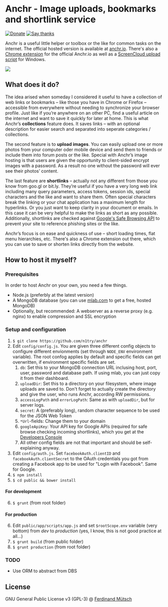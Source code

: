 # Anchr - Image uploads, bookmarks and shortlink service

[![Donate](https://img.shields.io/badge/Donate-PayPal-green.svg)](https://www.paypal.com/cgi-bin/webscr?cmd=_s-xclick&hosted_button_id=RTBP64PZDPDZW) [![Say thanks](https://img.shields.io/badge/SayThanks.io-%E2%98%BC-1EAEDB.svg)](https://saythanks.io/to/n1try)

Anchr is a useful little helper or toolbox or the like for common tasks on the internet. The official hosted version is available at [anchr.io](https://anchr.io). There's also a [Chrome extension](https://anchr.io/s/tzYcr) for the official Anchr.io as well as a [ScreenCloud upload script](https://ferdinand-muetsch.de/anchrio-screencloud-script-for-windows.html) for Windows.

![](https://anchr.io/i/9w5si.png)

## What does it do?
The idea arised when someday I considered it useful to have a collection of web links or bookmarks – like those you have in Chrome or Firefox – accessible from everywhere without needing to synchronize your browser profile. Just like if you’re anywhere on an other PC, find a useful article on the internet and want to save it quickly for later at home. This is what Anchr’s __collections__ feature does. It saves links – with an optional description for easier search and separated into seperate categories / collections.

The second feature is to __upload images__. You can easily upload one or more photos from your computer oder mobile device and send them to friends or include them into forum posts or the like. Special with Anchr’s image hosting is that users are given the opportunity to client-sided encrypt images with a password. As a result no one without the password will ever see their photos’ content.

The last feature are __shortlinks__ – actually not any different from those you know from goo.gl or bit.ly. They’re useful if you have a very long web link including many query parameters, access tokens, session ids, special characters and the like and want to share them. Often special characters break the linking or your chat application has a maximum length for hyperlinks. Or you just want to keep clarity in your document or emails. In this case it can be very helpful to make the links as short as any possible. Additionally, shortlinks are checked against [Google's Safe Browsing API](https://developers.google.com/safe-browsing/) to prevent your site to reference phishing sites or the like.

Anchr’s focus is on ease and quickness of use – short loading times, flat menu hierarchies, etc. There's also a Chrome extension out there, which you can use to save or shorten links directly from the website.

## How to host it myself?
### Prerequisites
In order to host Anchr on your own, you need a few things.
* Node.js (preferbly at the latest version)
* A MongoDB database (you can use [mlab.com](http://mlab.com) to get a free, hosted MongoDB)
* Optionally, but recommended: A webserver as a reverse proxy (e.g. nginx) to enable compression and SSL encryption

### Setup and configuration
1. `$ git clone https://github.com/n1try/anchr`
2. Edit `config/config.js`. You are given three different config objects to configure different envionments (set through `NODE_ENV` environment variable). The root confog applies by default and specific fields can get overwritten, if environment specific fields are set.
    1. `db`: Set this to your MongoDB connection URL inclusing host, port, user, password and database path. If using mlab, you can just copy it from their dashboard.
    2. `uploadDir`: Set this to a directory on your filesystem, where image uploads are saved to. Don't forget to actually create the directory and give the user, who runs Anchr, according RW permissions.
    3. `accessLogPath` and `errorLogPath`: Same as with `uploadDir`, but for server logs.
    4. `secret`: A (preferably long), random character sequence to be used for the JSON Web Token
    5. `*Url`-fields: Change them to your domain
    6. `googleApiKey`: Your API key for Google APIs (required for safe browse checking incoming shortlinks), which you get at the [Developers Console](https://console.developers.google.com/apis/)
    7. All other config fields are not that important and should be self-explaining anyway.
3. Edit `config/auth.js`. Set `facebookAuth.clientID` and `facebookAuth.clientSecret` to the OAuth credentials you got from creating a Facebook app to be used for "Login with Facebook". Same for Google.
4. `$ npm install`
5. `$ cd public && bower install`

#### For development
6. `$ grunt` (from root folder)

#### For production
6. Edit `public/app/scripts/app.js` and set `$rootScope.env` variable (very bottom) from _dev_ to _production_ (yes, I know, this is not good practice at all...)
7. `$ grunt build` (from public folder)
8. `$ grunt production` (from root folder)

### TODO
* Use ORM to abstract from DBS

## License
GNU General Public License v3 (GPL-3) @ [Ferdinand Mütsch](https://ferdinand-muetsch.de)
